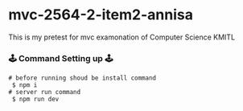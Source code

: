 # mvc-2564-2-item2-annisa

This is my pretest for mvc examonation of Computer Science KMITL

### 🕹️ Command Setting up 🕹️
```
# before running shoud be install command
 $ npm i 
# server run command
 $ npm run dev
```
